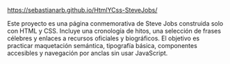 https://sebastianarb.github.io/HtmlYCss-SteveJobs/

Este proyecto es una página conmemorativa de Steve Jobs construida solo con HTML y CSS. Incluye una cronología de hitos, 
una selección de frases célebres y enlaces a recursos oficiales y biográficos. El objetivo es practicar maquetación semántica,
tipografía básica, componentes accesibles y navegación por anclas sin usar JavaScript.
